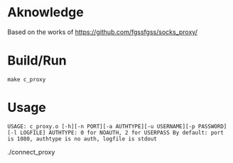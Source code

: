 # Aknowledge
Based on the works of https://github.com/fgssfgss/socks_proxy/

# Build/Run
`make c_proxy`

# Usage
`
USAGE: c_proxy.o [-h][-n PORT][-a AUTHTYPE][-u USERNAME][-p PASSWORD][-l LOGFILE]
    AUTHTYPE: 0 for NOAUTH, 2 for USERPASS
    By default: port is 1080, authtype is no auth, logfile is stdout
`


./connect_proxy 